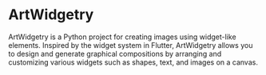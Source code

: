# ArtWidgetry
ArtWidgetry is a Python project for creating images using widget-like elements. Inspired by the widget system in Flutter, ArtWidgetry allows you to design and generate graphical compositions by arranging and customizing various widgets such as shapes, text, and images on a canvas.
